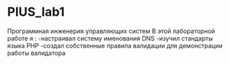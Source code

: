 # PIUS_lab1
Программная инженерия управляющих систем
В этой лабораторной работе я :
-настраивал систему именования DNS 
-изучил стандарты языка PHP 
-создал собственные правила валидации для демонстрации работы валидатора
